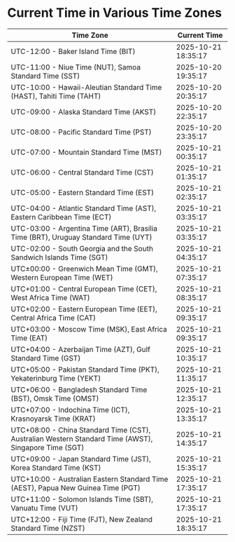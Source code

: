 # Current Time in Various Time Zones

| Time Zone | Current Time |
|-----------|--------------|
| UTC-12:00 - Baker Island Time (BIT) | 2025-10-21 18:35:17 |
| UTC-11:00 - Niue Time (NUT), Samoa Standard Time (SST) | 2025-10-20 19:35:17 |
| UTC-10:00 - Hawaii-Aleutian Standard Time (HAST), Tahiti Time (TAHT) | 2025-10-20 20:35:17 |
| UTC-09:00 - Alaska Standard Time (AKST) | 2025-10-20 22:35:17 |
| UTC-08:00 - Pacific Standard Time (PST) | 2025-10-20 23:35:17 |
| UTC-07:00 - Mountain Standard Time (MST) | 2025-10-21 00:35:17 |
| UTC-06:00 - Central Standard Time (CST) | 2025-10-21 01:35:17 |
| UTC-05:00 - Eastern Standard Time (EST) | 2025-10-21 02:35:17 |
| UTC-04:00 - Atlantic Standard Time (AST), Eastern Caribbean Time (ECT) | 2025-10-21 03:35:17 |
| UTC-03:00 - Argentina Time (ART), Brasília Time (BRT), Uruguay Standard Time (UYT) | 2025-10-21 03:35:17 |
| UTC-02:00 - South Georgia and the South Sandwich Islands Time (SGT) | 2025-10-21 04:35:17 |
| UTC±00:00 - Greenwich Mean Time (GMT), Western European Time (WET) | 2025-10-21 07:35:17 |
| UTC+01:00 - Central European Time (CET), West Africa Time (WAT) | 2025-10-21 08:35:17 |
| UTC+02:00 - Eastern European Time (EET), Central Africa Time (CAT) | 2025-10-21 09:35:17 |
| UTC+03:00 - Moscow Time (MSK), East Africa Time (EAT) | 2025-10-21 09:35:17 |
| UTC+04:00 - Azerbaijan Time (AZT), Gulf Standard Time (GST) | 2025-10-21 10:35:17 |
| UTC+05:00 - Pakistan Standard Time (PKT), Yekaterinburg Time (YEKT) | 2025-10-21 11:35:17 |
| UTC+06:00 - Bangladesh Standard Time (BST), Omsk Time (OMST) | 2025-10-21 12:35:17 |
| UTC+07:00 - Indochina Time (ICT), Krasnoyarsk Time (KRAT) | 2025-10-21 13:35:17 |
| UTC+08:00 - China Standard Time (CST), Australian Western Standard Time (AWST), Singapore Time (SGT) | 2025-10-21 14:35:17 |
| UTC+09:00 - Japan Standard Time (JST), Korea Standard Time (KST) | 2025-10-21 15:35:17 |
| UTC+10:00 - Australian Eastern Standard Time (AEST), Papua New Guinea Time (PGT) | 2025-10-21 17:35:17 |
| UTC+11:00 - Solomon Islands Time (SBT), Vanuatu Time (VUT) | 2025-10-21 17:35:17 |
| UTC+12:00 - Fiji Time (FJT), New Zealand Standard Time (NZST) | 2025-10-21 18:35:17 |
